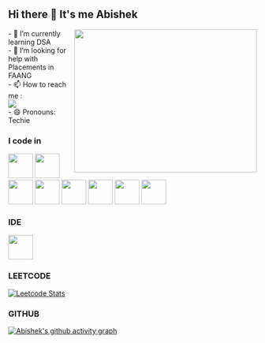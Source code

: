 ## Hi there 👋 It's me Abishek

<img align="right" width="370" height="290" src="https://i.pinimg.com/originals/47/f0/34/47f0342cec72b800463bf003eac1257e.gif">                                                 
- 🌱 I’m currently learning DSA
<br />
- 🤔 I’m looking for help with Placements in FAANG

<br />
- 📫 How to reach me :
<br/><a href="https://www.linkedin.com/in/abishek-sk/" target="_blank" rel="noopener noreferrer">
  <img src="https://img.shields.io/badge/LinkedIn-0077B5?style=for-the-badge&logo=linkedin&logoColor=white" />
</a>




<br />
- 😄 Pronouns: Techie


### I code in
<img height="50" width="50" src="https://img.icons8.com/color/48/000000/python.png" /> <img height="50" width="50" src="https://img.icons8.com/color/48/000000/c-programming.png" /> <img height="50" width="50" src="https://img.icons8.com/color/48/000000/c-plus-plus-logo.png" /> <img height="50" width="50" src="https://img.icons8.com/color/48/000000/java-coffee-cup-logo.png" /> <img height="50" width="50" src="https://img.icons8.com/color/48/000000/html-5.png" /> <img height="50" width="50" src="https://img.icons8.com/color/48/000000/css3.png" /> <img height="50" width="50" src="https://img.icons8.com/color/48/000000/bootstrap.png" />
<img height="50" width="50" src="https://img.icons8.com/color/48/000000/javascript.png"/>

### IDE 
<img height="50" width="50" src="https://img.icons8.com/color/48/000000/visual-studio-code-2019.png"/>

### LEETCODE
[![Leetcode Stats](https://leetcard.jacoblin.cool/Abishek-sk46?ext=contest&theme=dark)](https://leetcode.com/Abishek-sk46)


### GITHUB
[![Abishek's github activity graph](https://github-readme-activity-graph.vercel.app/graph?username=Abishek-sk46&bg_color=000000&color=ffffff&line=51f565&point=ffffff&area=true&hide_border=true)](https://github.com/ashutosh00710/github-readme-activity-graph)
